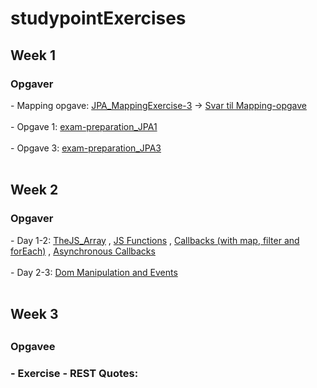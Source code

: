 # studypointExercises

<h2>Week 1</h2>
<h3>Opgaver</h3>
- Mapping opgave: <a href="https://github.com/oliverloye/studypointExercises/tree/master/Week-1_ORM-JPA/JPA_MappingExercise-3">JPA_MappingExercise-3</a> -> <a href="https://github.com/oliverloye/studypointExercises/blob/master/Week-1_ORM-JPA/Svar%20til%20MappingEx3.pdf"> Svar til Mapping-opgave</a>
<br>
<br>
- Opgave 1: <a href="https://github.com/oliverloye/studypointExercises/tree/master/Week-1_ORM-JPA/exam_preparation_JPA1">exam-preparation_JPA1</a>
<br>
<br>
- Opgave 3: <a href="https://github.com/oliverloye/studypointExercises/tree/master/Week-1_ORM-JPA/JPA_MappingExercise-3">exam-preparation_JPA3</a>
<br>
<br>
<h2>Week 2</h2>
<h3>Opgaver</h3>
- Day 1-2: <a href="https://github.com/oliverloye/studypointExercises/blob/master/Week-2_Javascript/jsDay1_Array.js">TheJS_Array</a> , <a href="https://github.com/oliverloye/studypointExercises/blob/master/Week-2_Javascript/jsDay1_1.js">JS Functions<a/> , <a href="https://github.com/oliverloye/studypointExercises/blob/master/Week-2_Javascript/jsDay1Filter.js">Callbacks (with map, filter and forEach)<a/> , <a href="https://github.com/oliverloye/studypointExercises/blob/master/Week-2_Javascript/jsDay1_AC.js">Asynchronous Callbacks</a>
<br>
<br>
- Day 2-3: <a href="https://github.com/oliverloye/studypointExercises/tree/master/Week-2_Javascript/JsDay2">Dom Manipulation and Events</a>
<br>
<br>
<h2>Week 3<h2>
<h3>Opgavee<h3>
- Exercise - REST Quotes: <a href="https://github.com/oliverloye/studypointExercises/tree/master/Week-3_REST/Exercise-REST_Quotes>Exercise-REST_Quotes</a>
<br>
<br>
